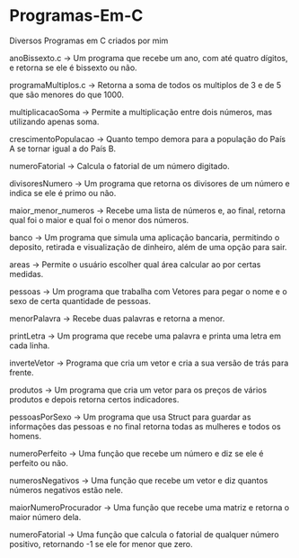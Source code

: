 # Programas-Em-C
Diversos Programas em C criados por mim

anoBissexto.c -> Um programa que recebe um ano, com até quatro dígitos, e retorna se ele é bissexto ou não.

programaMultiplos.c -> Retorna a soma de todos os multiplos de 3 e de 5 que são menores do que 1000.

multiplicacaoSoma -> Permite a multiplicação entre dois números, mas utilizando apenas soma.

crescimentoPopulacao -> Quanto tempo demora para a população do País A se tornar igual a do País B.

numeroFatorial -> Calcula o fatorial de um número digitado.

divisoresNumero -> Um programa que retorna os divisores de um número e indica se ele é primo ou não.

maior_menor_numeros -> Recebe uma lista de números e, ao final, retorna qual foi o maior e qual foi o menor dos números.

banco -> Um programa que simula uma aplicação bancaria, permitindo o deposito, retirada e visualização de dinheiro, além de uma opção para sair.

areas -> Permite o usuário escolher qual área calcular ao por certas medidas.

pessoas -> Um programa que trabalha com Vetores para pegar o nome e o sexo de certa quantidade de pessoas.

menorPalavra -> Recebe duas palavras e retorna a menor.

printLetra -> Um programa que recebe uma palavra e printa uma letra em cada linha.

inverteVetor -> Programa que cria um vetor e cria a sua versão de trás para frente.

produtos -> Um programa que cria um vetor para os preços de vários produtos e depois retorna certos indicadores.

pessoasPorSexo -> Um programa que usa Struct para guardar as informações das pessoas e no final retorna todas as mulheres e todos os homens.

numeroPerfeito -> Uma função que recebe um número e diz se ele é perfeito ou não.

numerosNegativos -> Uma função que recebe um vetor e diz quantos números negativos estão nele.

maiorNumeroProcurador -> Uma função que recebe uma matriz e retorna o maior número dela.

numeroFatorial -> Uma função que calcula o fatorial de qualquer número positivo, retornando -1 se ele for menor que zero.



